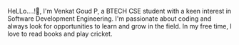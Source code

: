 
HeLLo....!👋, I'm Venkat Goud P, a BTECH CSE student with a keen interest in Software Development Engineering. I'm passionate about coding and always look for opportunities to learn and grow in the field. In my free time, I love to read books and play cricket.




